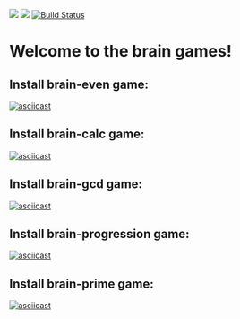 <a href="https://codeclimate.com/github/rikkirikkardo44/frontend-project-lvl1/maintainability"><img src="https://api.codeclimate.com/v1/badges/f3cf34a2318c558aea13/maintainability" /></a>
<a href="https://codeclimate.com/github/rikkirikkardo44/frontend-project-lvl1/test_coverage"><img src="https://api.codeclimate.com/v1/badges/f3cf34a2318c558aea13/test_coverage" /></a>
[![Build Status](https://travis-ci.org/rikkirikkardo44/frontend-project-lvl1.svg?branch=master)](https://travis-ci.org/rikkirikkardo44/frontend-project-lvl1)
# Welcome to the brain games!
## Install **brain-even** game:
[![asciicast](https://asciinema.org/a/b9zxDpnJ0MyNJqY540rPmNBbP.svg)](https://asciinema.org/a/b9zxDpnJ0MyNJqY540rPmNBbP)
## Install **brain-calc** game:
[![asciicast](https://asciinema.org/a/xJwl5fJ3t0kReLUoeMJRR24sZ.svg)](https://asciinema.org/a/xJwl5fJ3t0kReLUoeMJRR24sZ)
## Install **brain-gcd** game:
[![asciicast](https://asciinema.org/a/4xFfwwV8dnFNeogPKFcfB8Ff9.svg)](https://asciinema.org/a/4xFfwwV8dnFNeogPKFcfB8Ff9)
## Install **brain-progression** game:
[![asciicast](https://asciinema.org/a/FDjf3YiX0y5XZ0xzAaY7ckHhz.svg)](https://asciinema.org/a/FDjf3YiX0y5XZ0xzAaY7ckHhz)
## Install **brain-prime** game:
[![asciicast](https://asciinema.org/a/gtYJtnffnYrdAK0ioAF3goCin.svg)](https://asciinema.org/a/gtYJtnffnYrdAK0ioAF3goCin)
